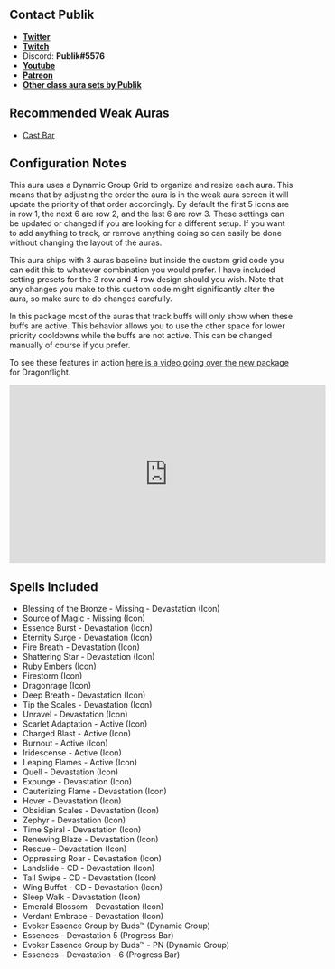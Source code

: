 ## Contact Publik
- [**Twitter**](https://twitter.com/publikpriest)
- [**Twitch**](https://twitch.tv/publikpriest)
- Discord: **Publik#5576**
- [**Youtube**](https://www.youtube.com/c/Publikwow/featured)
- [**Patreon**](https://www.patreon.com/publik)
- [**Other class aura sets by Publik**](https://wago.io/H13J9PG4Q)

## Recommended Weak Auras
- [Cast Bar](https://wago.io/r1rYnOwTG)

## Configuration Notes
This aura uses a Dynamic Group Grid to organize and resize each aura. This means that by adjusting the order the aura is in the weak aura screen it will update the priority of that order accordingly. By default the first 5 icons are in row 1, the next 6 are row 2, and the last 6 are row 3. These settings can be updated or changed if you are looking for a different setup. If you want to add anything to track, or remove anything doing so can easily be done without changing the layout of the auras. 

This aura ships with 3 auras baseline but inside the custom grid code you can edit this to whatever combination you would prefer. I have included setting presets for the 3 row and 4 row design should you wish. Note that any changes you make to this custom code might significantly alter the aura, so make sure to do changes carefully.

In this package most of the auras that track buffs will only show when these buffs are active. This behavior allows you to use the other space for lower priority cooldowns while the buffs are not active. This can be changed manually of course if you prefer.

To see these features in action [here is a video going over the new package](https://www.youtube.com/embed/Y4ks2ex-mkA) for Dragonflight.

<iframe width="560" height="315" src="https://www.youtube.com/embed/Y4ks2ex-mkA" title="YouTube video player" frameborder="0" allow="accelerometer; autoplay; clipboard-write; encrypted-media; gyroscope; picture-in-picture" allowfullscreen></iframe>

## Spells Included
- Blessing of the Bronze - Missing - Devastation (Icon)
- Source of Magic - Missing (Icon)
- Essence Burst - Devastation (Icon)
- Eternity Surge - Devastation (Icon)
- Fire Breath - Devastation (Icon)
- Shattering Star - Devastation (Icon)
- Ruby Embers (Icon)
- Firestorm (Icon)
- Dragonrage (Icon)
- Deep Breath - Devastation (Icon)
- Tip the Scales - Devastation (Icon)
- Unravel - Devastation (Icon)
- Scarlet Adaptation - Active (Icon)
- Charged Blast - Active (Icon)
- Burnout - Active (Icon)
- Iridescense - Active (Icon)
- Leaping Flames - Active (Icon)
- Quell - Devastation (Icon)
- Expunge - Devastation (Icon)
- Cauterizing Flame - Devastation (Icon)
- Hover - Devastation (Icon)
- Obsidian Scales - Devastation (Icon)
- Zephyr - Devastation (Icon)
- Time Spiral - Devastation (Icon)
- Renewing Blaze - Devastation (Icon)
- Rescue - Devastation (Icon)
- Oppressing Roar - Devastation (Icon)
- Landslide - CD - Devastation (Icon)
- Tail Swipe - CD - Devastation (Icon)
- Wing Buffet - CD - Devastation (Icon)
- Sleep Walk - Devastation (Icon)
- Emerald Blossom - Devastation (Icon)
- Verdant Embrace - Devastation (Icon)
- Evoker Essence Group by Buds™ (Dynamic Group)
- Essences - Devastation 5 (Progress Bar)
- Evoker Essence Group by Buds™ - PN (Dynamic Group)
- Essences - Devastation - 6 (Progress Bar)